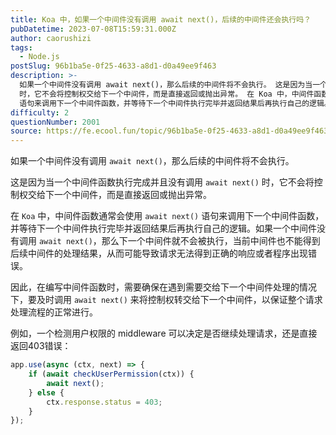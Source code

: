 ```yaml
---
title: Koa 中，如果一个中间件没有调用 await next()，后续的中间件还会执行吗？
pubDatetime: 2023-07-08T15:59:31.000Z
author: caorushizi
tags:
  - Node.js
postSlug: 96b1ba5e-0f25-4633-a8d1-d0a49ee9f463
description: >-
  如果一个中间件没有调用 await next()，那么后续的中间件将不会执行。 这是因为当一个中间件函数执行完成并且没有调用 await next()
  时，它不会将控制权交给下一个中间件，而是直接返回或抛出异常。 在 Koa 中，中间件函数通常会使用 await next()
  语句来调用下一个中间件函数，并等待下一个中间件执行完毕并返回结果后再执行自己的逻辑。如果一个中间件没有调用 await n
difficulty: 2
questionNumber: 2001
source: https://fe.ecool.fun/topic/96b1ba5e-0f25-4633-a8d1-d0a49ee9f463
---
```


如果一个中间件没有调用 `await next()`，那么后续的中间件将不会执行。

这是因为当一个中间件函数执行完成并且没有调用 `await next()` 时，它不会将控制权交给下一个中间件，而是直接返回或抛出异常。

在 `Koa` 中，中间件函数通常会使用 `await next()` 语句来调用下一个中间件函数，并等待下一个中间件执行完毕并返回结果后再执行自己的逻辑。如果一个中间件没有调用 `await next()`，那么下一个中间件就不会被执行，当前中间件也不能得到后续中间件的处理结果，从而可能导致请求无法得到正确的响应或者程序出现错误。

因此，在编写中间件函数时，需要确保在遇到需要交给下一个中间件处理的情况下，要及时调用 `await next()` 来将控制权转交给下一个中间件，以保证整个请求处理流程的正常进行。

例如，一个检测用户权限的 middleware 可以决定是否继续处理请求，还是直接返回403错误：

```js
app.use(async (ctx, next) => {
    if (await checkUserPermission(ctx)) {
        await next();
    } else {
        ctx.response.status = 403;
    }
});
```
